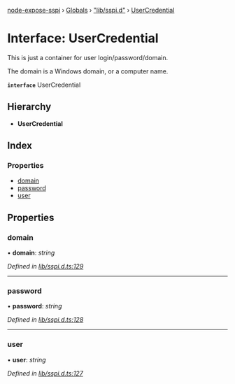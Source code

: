 [node-expose-sspi](../README.md) › [Globals](../globals.md) › ["lib/sspi.d"](../modules/_lib_sspi_d_.md) › [UserCredential](_lib_sspi_d_.usercredential.md)

# Interface: UserCredential

This is just a container for user login/password/domain.

The domain is a Windows domain, or a computer name.

**`interface`** UserCredential

## Hierarchy

* **UserCredential**

## Index

### Properties

* [domain](_lib_sspi_d_.usercredential.md#domain)
* [password](_lib_sspi_d_.usercredential.md#password)
* [user](_lib_sspi_d_.usercredential.md#user)

## Properties

###  domain

• **domain**: *string*

*Defined in [lib/sspi.d.ts:129](https://github.com/jlguenego/node-expose-sspi/blob/3a7c182/lib/sspi.d.ts#L129)*

___

###  password

• **password**: *string*

*Defined in [lib/sspi.d.ts:128](https://github.com/jlguenego/node-expose-sspi/blob/3a7c182/lib/sspi.d.ts#L128)*

___

###  user

• **user**: *string*

*Defined in [lib/sspi.d.ts:127](https://github.com/jlguenego/node-expose-sspi/blob/3a7c182/lib/sspi.d.ts#L127)*
